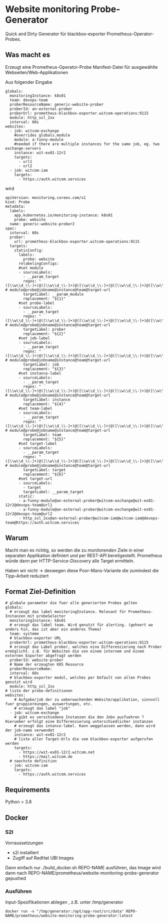 # Website monitoring Probe-Generator
Quick and Dirty Generator für blackbox-exporter Prometheus-Operator-Probes.

## Was macht es 
Erzeugt eine Prometheus-Operator-Probe Manifest-Datei für ausgewählte Webseiten/Web-Applikationen

Aus folgender Eingabe

```
globals:
  monitoringInstance: k8s01
  team: devops-team
  proberResourceName: generic-website-prober
  proberId: an-external-prober
  proberUrl: prometheus-blackbox-exporter.witcom-operations:9115
  module: http_ssl_2xx
  interval: 60s
websites:
  - job: witcom-exchange
    #overrides globals.module
    module: a-funny-module
    #needed if there are multiple instances for the same job, eg. two exchange-servers
    instance: wit-ex01-12r2
    targets:
      - url1
      - url2
  - job: witcom-iam
    targets:
      - https://auth.witcom.services
```

wird

```
apiVersion: monitoring.coreos.com/v1
kind: Probe
metadata:
  labels:
    app.kubernetes.io/monitoring-instance: k8s01
    probe: website
  name: generic-website-prober2
spec:
  interval: 60s
  prober:
    url: prometheus-blackbox-exporter.witcom-operations:9115
  targets:
    staticConfig:
      labels:
        probe: website
      relabelingConfigs:
      #set module
      - sourceLabels:
        - __param_target
        regex: "([\\w\\d_\\-]+)@([\\w\\d_\\-]+)@([\\w\\d_\\-]+)@([\\w\\d_\\-]+)@([\\w\\d_\\-]+)@(.*)" # module@probe@jobname@instance@team@target-url
        targetLabel: __param_module
        replacement: "${1}"
      #set probe-label
      - sourceLabels:
        - __param_target
        regex: "([\\w\\d_\\-]+)@([\\w\\d_\\-]+)@([\\w\\d_\\-]+)@([\\w\\d_\\-]+)@([\\w\\d_\\-]+)@(.*)" # module@probe@jobname@instance@team@target-url
        targetLabel: prober
        replacement: "${2}"
      #set job-label
      - sourceLabels:
        - __param_target
        regex: "([\\w\\d_\\-]+)@([\\w\\d_\\-]+)@([\\w\\d_\\-]+)@([\\w\\d_\\-]+)@([\\w\\d_\\-]+)@(.*)" # module@probe@jobname@instance@team@target-url
        targetLabel: job
        replacement: "${3}"
      #set instance-label
      - sourceLabels:
        - __param_target
        regex: "([\\w\\d_\\-]+)@([\\w\\d_\\-]+)@([\\w\\d_\\-]+)@([\\w\\d_\\-]+)@([\\w\\d_\\-]+)@(.*)" # module@probe@jobname@instance@team@target-url
        targetLabel: instance
        replacement: "${4}"
      #set team-label
      - sourceLabels:
        - __param_target
        regex: "([\\w\\d_\\-]+)@([\\w\\d_\\-]+)@([\\w\\d_\\-]+)@([\\w\\d_\\-]+)@([\\w\\d_\\-]+)@(.*)" # module@probe@jobname@instance@team@target-url
        targetLabel: team
        replacement: "${5}"
      #set target-label
      - sourceLabels:
        - __param_target
        regex: "([\\w\\d_\\-]+)@([\\w\\d_\\-]+)@([\\w\\d_\\-]+)@([\\w\\d_\\-]+)@([\\w\\d_\\-]+)@(.*)" # module@probe@jobname@instance@team@target-url
        targetLabel: target
        replacement: "${6}"
      #set target-url
      - sourceLabels:
        - target
        targetLabel: __param_target
      static:
      - a-funny-module@an-external-prober@witcom-exchange@wit-ex01-12r2@devops-team@url1
      - a-funny-module@an-external-prober@witcom-exchange@wit-ex01-12r2@devops-team@url2
      - http_ssl_2xx@an-external-prober@witcom-iam@witcom-iam@devops-team@https://auth.witcom.services
```

## Warum
Macht man es richtig, so werden die zu monitorenden Ziele in einer separaten Applikation definiert und per REST-API bereitgestellt. Prometheus würde dann per HTTP-Service-Discovery alle Target ermitteln.

Haben wir nicht -> deswegen diese Poor-Mans-Variante die zumindest die Tipp-Arbeit reduziert

## Format Ziel-Definition

```
# globale parameter die fuer alle generierten Probes gelten
globals:
  # erzeugt das label monitoringInstance. Relevant für Prometheus-Instanzen mit probeSelector
  monitoringInstance: k8s01
  # erzeugt das label team. Wird genutzt für alerting. (gehoert wo anders hin, das ist aber ein anderes Thema) 
  team: systeme
  # blackbox-exporter URL
  proberUrl: prometheus-blackbox-exporter.witcom-operations:9115
  # erzeugt das Label prober, welches eine Differenzierung nach Prober ermöglicht. z.B. für Websiten die von einem internem und einem externen Exporter abgefragt werden
  proberId: website-prober
  # Name der erzeugten K8S Resource
  proberResourceName: 
  interval: 60s
  # blackbox-exporter modul, welches per Default von allen Probes genutzt wird
  module: http_ssl_2xx
# liste der probe-definitionen
websites:
    # Aufgabe/job der zu ueberwachenden Website/applikation, sinnvoll fuer gruppiereungen, auswertungen, etc.
    # erzeugt das label "job"
  - job: witcom-exchange
    # gibt es verschiedene Instanzen die den Jobn ausfuehren ? Hierueber erfolgt eine Differenzierung unterschiedlicher instanzen
    # erzeugt das intance-label. Kann weggelassen werden, dann wird der job-name verwendet 
    instance: wit-ex01-12r2
    # liste aller Target-Urls die vom blackbox-exporter aufgerufen werden    
    targets:
      - https://wit-ex01-12r2.witcom.net
      - https://mail.witcom.de
  # naechste definition    
  - job: witcom-iam
    targets:
      - https://auth.witcom.services
```

## Requirements
Python > 3.8

## Docker
### S2I
Vorraussetzungen

* s2i installiert
* Zugiff auf RedHat UBI Images

Dann einfach nur ./build_docker.sh REPO-NAME ausführen, das Image wird dann nach REPO-NAME/prometheus/website-monitoring-probe-generator gepushed

### Ausführen
Input-Spezifikationen ablegen , z.B. unter /tmp/generator

```
docker run -v "/tmp/generator:/opt/app-root/src/data" REPO-NAME/prometheus/website-monitoring-probe-generator:latest
```
